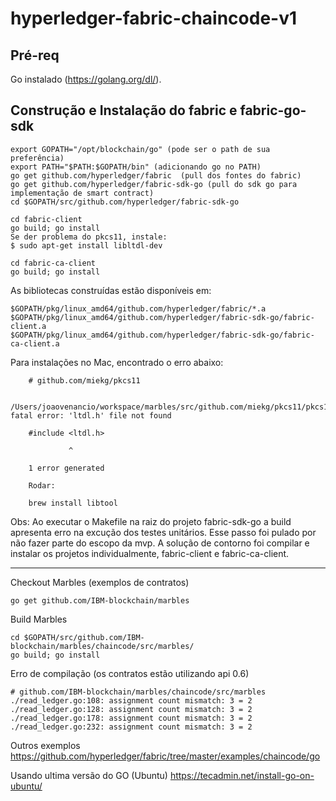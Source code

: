 # hyperledger-fabric-chaincode-v1


## Pré-req
Go instalado (https://golang.org/dl/).

## Construção e Instalação do fabric e fabric-go-sdk
```
export GOPATH="/opt/blockchain/go" (pode ser o path de sua preferência)
export PATH="$PATH:$GOPATH/bin" (adicionando go no PATH)
go get github.com/hyperledger/fabric  (pull dos fontes do fabric)
go get github.com/hyperledger/fabric-sdk-go (pull do sdk go para implementação de smart contract)
cd $GOPATH/src/github.com/hyperledger/fabric-sdk-go 
```

```
cd fabric-client
go build; go install
Se der problema do pkcs11, instale:
$ sudo apt-get install libltdl-dev
```

```
cd fabric-ca-client
go build; go install
```
As bibliotecas construídas estão disponíveis em:
```
$GOPATH/pkg/linux_amd64/github.com/hyperledger/fabric/*.a
$GOPATH/pkg/linux_amd64/github.com/hyperledger/fabric-sdk-go/fabric-client.a
$GOPATH/pkg/linux_amd64/github.com/hyperledger/fabric-sdk-go/fabric-ca-client.a
```

Para instalações no Mac, encontrado o erro abaixo:

```
    # github.com/miekg/pkcs11

    /Users/joaovenancio/workspace/marbles/src/github.com/miekg/pkcs11/pkcs11.go:29:10: fatal error: 'ltdl.h' file not found

    #include <ltdl.h>

             ^

    1 error generated

    Rodar:

    brew install libtool
```

Obs: Ao executar o Makefile na raiz do projeto fabric-sdk-go a build apresenta erro na excução dos testes unitários. Esse passo foi pulado por não fazer parte do escopo da mvp. A solução de contorno foi compilar e instalar os projetos individualmente, fabric-client e fabric-ca-client.

---

Checkout Marbles (exemplos de contratos)
```
go get github.com/IBM-blockchain/marbles
```
Build Marbles
```
cd $GOPATH/src/github.com/IBM-blockchain/marbles/chaincode/src/marbles/
go build; go install
```
Erro de compilação (os contratos estão utilizando api 0.6)
```
# github.com/IBM-blockchain/marbles/chaincode/src/marbles
./read_ledger.go:108: assignment count mismatch: 3 = 2
./read_ledger.go:128: assignment count mismatch: 3 = 2
./read_ledger.go:178: assignment count mismatch: 3 = 2
./read_ledger.go:232: assignment count mismatch: 3 = 2
```

Outros exemplos
https://github.com/hyperledger/fabric/tree/master/examples/chaincode/go

Usando ultima versão do GO (Ubuntu)
https://tecadmin.net/install-go-on-ubuntu/

